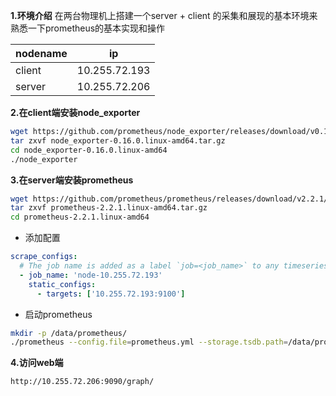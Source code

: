 **1.环境介绍**
在两台物理机上搭建一个server + client 的采集和展现的基本环境来熟悉一下prometheus的基本实现和操作

|nodename|ip|
|---|---|
| client| 10.255.72.193|
| server| 10.255.72.206|


**2.在client端安装node_exporter**

``` bash
wget https://github.com/prometheus/node_exporter/releases/download/v0.16.0/node_exporter-0.16.0.linux-amd64.tar.gz
tar zxvf node_exporter-0.16.0.linux-amd64.tar.gz
cd node_exporter-0.16.0.linux-amd64
./node_exporter
```

**3.在server端安装prometheus**

``` bash
wget https://github.com/prometheus/prometheus/releases/download/v2.2.1/prometheus-2.2.1.linux-amd64.tar.gz
tar zxvf prometheus-2.2.1.linux-amd64.tar.gz
cd prometheus-2.2.1.linux-amd64
```

- 添加配置

``` yaml
scrape_configs:
  # The job name is added as a label `job=<job_name>` to any timeseries scraped from this config.
  - job_name: 'node-10.255.72.193'
    static_configs:
      - targets: ['10.255.72.193:9100']
```
- 启动prometheus

``` bash
mkdir -p /data/prometheus/
./prometheus --config.file=prometheus.yml --storage.tsdb.path=/data/prometheus
```

**4.访问web端**

``` bash
http://10.255.72.206:9090/graph/

```
